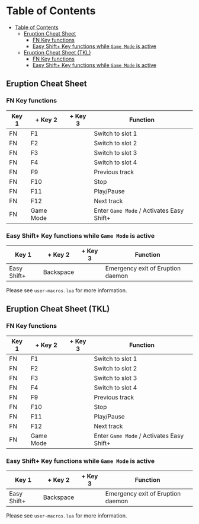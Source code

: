 # Table of Contents

- [Table of Contents](#table-of-contents)
  - [Eruption Cheat Sheet](#eruption-cheat-sheet)
    - [FN Key functions](#fn-key-functions)
    - [Easy Shift+ Key functions while `Game Mode` is active](#easy-shift-key-functions-while-game-mode-is-active)
  - [Eruption Cheat Sheet (TKL)](#eruption-cheat-sheet-tkl)
    - [FN Key functions](#fn-key-functions-1)
    - [Easy Shift+ Key functions while `Game Mode` is active](#easy-shift-key-functions-while-game-mode-is-active-1)

## Eruption Cheat Sheet

### FN Key functions

| Key 1 | + Key 2 | + Key 3 | Function |
|----------|----------|-----------|---------|
| FN | F1  | | Switch to slot 1 |
| FN | F2  | | Switch to slot 2 |
| FN | F3  | | Switch to slot 3 |
| FN | F4  | | Switch to slot 4 |
| FN | F9  | | Previous track |
| FN | F10 | | Stop |
| FN | F11 | | Play/Pause |
| FN | F12 | | Next track |
| FN | Game Mode | | Enter `Game Mode` / Activates Easy Shift+ |

### Easy Shift+ Key functions while `Game Mode` is active

| Key 1 | + Key 2 | + Key 3 | Function |
|----------|----------|-----------|---------|
| Easy Shift+| Backspace | | Emergency exit of Eruption daemon |

Please see `user-macros.lua` for more information.

## Eruption Cheat Sheet (TKL)

### FN Key functions

| Key 1 | + Key 2 | + Key 3 | Function |
|----------|----------|-----------|---------|
| FN | F1  | | Switch to slot 1 |
| FN | F2  | | Switch to slot 2 |
| FN | F3  | | Switch to slot 3 |
| FN | F4  | | Switch to slot 4 |
| FN | F9  | | Previous track |
| FN | F10 | | Stop |
| FN | F11 | | Play/Pause |
| FN | F12 | | Next track |
| FN | Game Mode | | Enter `Game Mode` / Activates Easy Shift+ |

### Easy Shift+ Key functions while `Game Mode` is active

| Key 1 | + Key 2 | + Key 3 | Function |
|----------|----------|-----------|---------|
| Easy Shift+| Backspace | | Emergency exit of Eruption daemon |

Please see `user-macros.lua` for more information.
